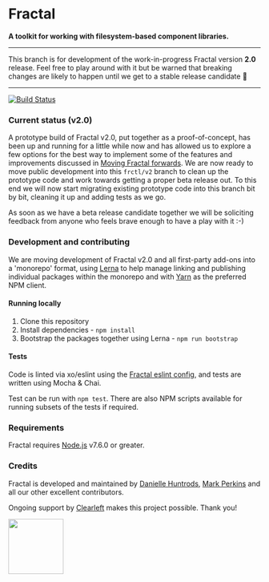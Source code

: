 # Fractal

**A toolkit for working with filesystem-based component libraries.**

---

This branch is for development of the work-in-progress Fractal version **2.0** release.
Feel free to play around with it but be warned that breaking changes are likely to happen until we get to a stable release candidate :rocket:

---

[![Build Status](https://img.shields.io/travis/frctl/fractal/v2.svg?style=flat-square)](https://travis-ci.org/frctl/fractal)
<!-- [![NPM Version](https://img.shields.io/npm/v/@frctl/fractal.svg?style=flat-square)](https://www.npmjs.com/package/@frctl/fractal) -->

### Current status (v2.0)

A prototype build of Fractal v2.0, put together as a proof-of-concept, has been up and running for a little while now and has allowed us to explore a few options for the best way to implement some of the features and improvements discussed in [Moving Fractal forwards](https://github.com/frctl/fractal/issues/197). We are now ready to move public development into this `frctl/v2` branch to clean up the prototype code and work towards getting a proper beta release out. To this end we will now start migrating existing prototype code into this branch bit by bit, cleaning it up and adding tests as we go.

As soon as we have a beta release candidate together we will be soliciting feedback from anyone who feels brave enough to have a play with it :-)

### Development and contributing

We are moving development of Fractal v2.0 and all first-party add-ons into a 'monorepo' format, using [Lerna](https://github.com/lerna/lerna) to help manage linking and publishing individual packages within the monorepo and with [Yarn](https://github.com/yarnpkg/yarn) as the preferred NPM client.

#### Running locally

1. Clone this repository
2. Install dependencies - `npm install`
3. Bootstrap the packages together using Lerna - `npm run bootstrap`

#### Tests

Code is linted via xo/eslint using the [Fractal eslint config](https://github.com/frctl/eslint-config-frctl), and tests are written using Mocha & Chai.

Test can be run with `npm test`. There are also NPM scripts available for running subsets of the tests if required.

### Requirements

Fractal requires [Node.js](https://nodejs.org) v7.6.0 or greater.

### Credits

Fractal is developed and maintained by [Danielle Huntrods](http://github.com/dkhuntrods), [Mark Perkins](http://github.com/allmarkedup) and all our other excellent contributors.

Ongoing support by [Clearleft](https://clearleft.com) makes this project possible. Thank you!

<a href="https://clearleft.com"><img width="110" src="http://clearleft.s3.amazonaws.com/logo.png"></a>
